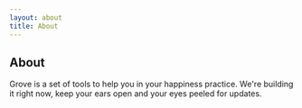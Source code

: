 ```yaml
---
layout: about
title: About
---
```


<h2>About</h2>

<p>
Grove is a set of tools to help you in your happiness practice.
We're building it right now, keep your ears open and your eyes peeled for updates.
</p>
